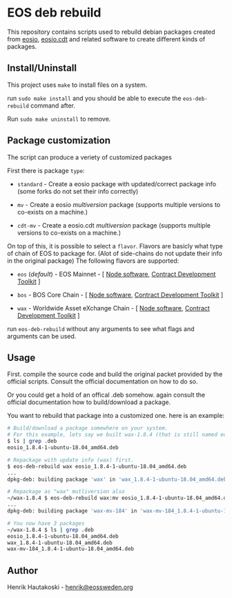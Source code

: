 # EOS deb rebuild

This repository contains scripts used to rebuild debian packages created from [eosio](https://github.com/eosio/eos), [eosio.cdt](https://github.com/eosio/eosio.cdt) and related software to create different kinds of packages.

## Install/Uninstall

This project uses `make` to install files on a system.

run `sudo make install` and you should be able to execute the `eos-deb-rebuild` command after.

Run `sudo make uninstall` to remove.

## Package customization

The script can produce a veriety of customized packages

First there is package `type`:

* `standard` - Create a eosio package with updated/correct package info (some forks do not set their info correctly)

* `mv` - Create a eosio *multiversion* package (supports multiple versions to co-exists on a machine.)

* `cdt-mv` - Create a eosio.cdt *multiversion* package (supports multiple versions to co-exists on a machine.)

On top of this, it is possible to select a `flavor`. Flavors are basicly what type of chain of EOS to package for. (Alot of side-chains do not update their info in the original package)
The following flavors are supported:

* `eos` (*default*) - EOS Mainnet - [ [Node software](https://github.com/eosio/eos), [Contract Development Toolkit](https://github.com/eosio/eosio.cdt) ]

* `bos` - BOS Core Chain - [ [Node software](https://github.com/boscore/bos), [Contract Development Toolkit](https://github.com/boscore/bos.cdt) ]

* `wax` - Worldwide Asset eXchange Chain - [ [Node software](https://github.com/worldwide-asset-exchange/wax-blockchain), [Contract Development Toolkit](https://github.com/worldwide-asset-exchange/wax-cdt) ]

run `eos-deb-rebuild` without any arguments to see what flags and arguments can be used.

## Usage

First. compile the source code and build the original packet provided by the official scripts. Consult the official documentation on how to do so.

Or you could get a hold of an offical .deb somehow. again consult the official documentation how to build/download a package.

You want to rebuild that package into a customized one. here is an example:

```sh
# Build/download a package somewhere on your system.
# For this example, lets say we built wax-1.8.4 (that is still named eosio)
$ ls | grep .deb
eosio_1.8.4-1-ubuntu-18.04_amd64.deb

# Repackage with update info (wax) first.
$ eos-deb-rebuild wax eosio_1.8.4-1-ubuntu-18.04_amd64.deb
...
dpkg-deb: building package 'wax' in 'wax_1.8.4-1-ubuntu-18.04_amd64.deb'

# Repackage as "wax" mutliversion also
~/wax-1.8.4 $ eos-deb-rebuild wax:mv eosio_1.8.4-1-ubuntu-18.04_amd64.deb
...
dpkg-deb: building package 'wax-mv-184' in 'wax-mv-184_1.8.4-1-ubuntu-18.04_amd64.deb'

# You now have 3 packages
~/wax-1.8.4 $ ls | grep .deb
eosio_1.8.4-1-ubuntu-18.04_amd64.deb
wax_1.8.4-1-ubuntu-18.04_amd64.deb
wax-mv-184_1.8.4-1-ubuntu-18.04_amd64.deb
```
## Author

Henrik Hautakoski - [henrik@eossweden.org](mailto:henrik@eossweden.org)
